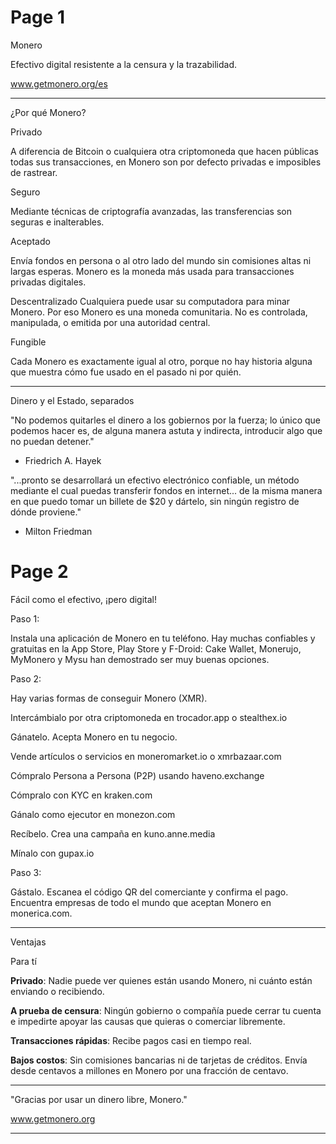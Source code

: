# Page 1

Monero

Efectivo digital resistente a la censura y la trazabilidad.

www.getmonero.org/es

---

¿Por qué Monero?

Privado

A diferencia de Bitcoin o cualquiera otra criptomoneda que hacen públicas todas sus transacciones, en Monero son por defecto privadas e imposibles de rastrear.

Seguro

Mediante técnicas de criptografía avanzadas, las transferencias son seguras e inalterables.

Aceptado

Envía fondos en persona o al otro lado del mundo sin comisiones altas ni largas esperas. Monero es la moneda más usada para transacciones privadas digitales.

Descentralizado
Cualquiera puede usar su computadora para minar Monero. Por eso Monero es una moneda comunitaria. No es controlada, manipulada, o emitida por una autoridad central.

Fungible

Cada Monero es exactamente igual al otro, porque no hay historia alguna que muestra cómo fue usado en el pasado ni por quién.

---

Dinero y el Estado, separados

"No podemos quitarles el dinero a los gobiernos por la fuerza; lo único que podemos hacer es, de alguna manera astuta y indirecta, introducir algo que no puedan detener."

- Friedrich A. Hayek

"...pronto se desarrollará un efectivo electrónico confiable, un método mediante el cual puedas transferir fondos en internet... de la misma manera en que puedo tomar un billete de $20 y dártelo, sin ningún registro de dónde proviene."

- Milton Friedman

# Page 2

Fácil como el efectivo, ¡pero digital!

Paso 1:

Instala una aplicación de Monero en tu teléfono. Hay muchas confiables y gratuitas en la App Store, Play Store y F-Droid: Cake Wallet, Monerujo, MyMonero y Mysu han demostrado ser muy buenas opciones.

Paso 2:

Hay varias formas de conseguir Monero (XMR).

Intercámbialo por otra criptomoneda en trocador.app o stealthex.io

Gánatelo. Acepta Monero en tu negocio.

Vende artículos o servicios en moneromarket.io o xmrbazaar.com

Cómpralo Persona a Persona (P2P) usando haveno.exchange

Cómpralo con KYC en kraken.com

Gánalo como ejecutor en monezon.com

Recíbelo. Crea una campaña en kuno.anne.media

Mínalo con gupax.io

Paso 3:

Gástalo. Escanea el código QR del comerciante y confirma el pago. Encuentra empresas de todo el mundo que aceptan Monero en monerica.com.

---

Ventajas

Para tí

**Privado**: Nadie puede ver quienes están usando Monero, ni cuánto están enviando o recibiendo.

**A prueba de censura**: Ningún gobierno o compañía puede cerrar tu cuenta e impedirte apoyar las causas que quieras o comerciar libremente.

**Transacciones rápidas**: Recibe pagos casi en tiempo real.

**Bajos costos**: Sin comisiones bancarias ni de tarjetas de créditos. Envía desde centavos a millones en Monero por una fracción de centavo.

---

"Gracias por usar un dinero libre, Monero."

www.getmonero.org

---
